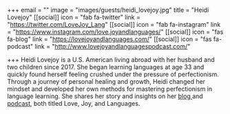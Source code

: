 +++
email = ""
image = "images/guests/heidi_lovejoy.jpg"
title = "Heidi Lovejoy"
[[social]]
icon = "fab fa-twitter"
link = "https://twitter.com/LoveJoy_Lang"
[[social]]
icon = "fab fa-instagram"
link = "https://www.instagram.com/love.joyandlanguages/"
[[social]]
icon = "fas fa-blog"
link = "https://lovejoyandlanguages.com/"
[[social]]
icon = "fas fa-podcast"
link = "http://www.lovejoyandlanguagespodcast.com/"

+++
Heidi Lovejoy is a U.S. American living abroad with her husband and two children since 2017. She began learning languages at age 33 and quickly found herself feeling crushed under the pressure of perfectionism. Through a journey of personal healing and growth, Heidi changed her mindset and developed her own methods for mastering perfectionism in language learning. She shares her story and insights on her [blog ](https://lovejoyandlanguages.com/)and [podcast](http://www.lovejoyandlanguagespodcast.com/), both titled Love, Joy, and Languages.